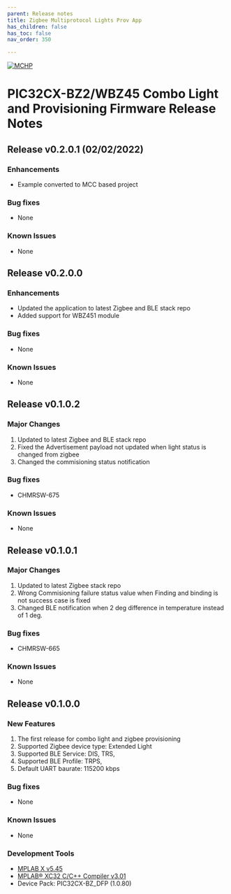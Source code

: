 ```yaml
---
parent: Release notes
title: Zigbee Multiprotocol Lights Prov App
has_children: false
has_toc: false
nav_order: 350

---
```


[![MCHP](https://www.microchip.com/ResourcePackages/Microchip/assets/dist/images/logo.png)](https://www.microchip.com)
# PIC32CX-BZ2/WBZ45 Combo Light and Provisioning Firmware Release Notes

## Release v0.2.0.1 (02/02/2022)

### Enhancements
+ Example converted to MCC based project

### Bug fixes
- None

### Known Issues
- None

## Release v0.2.0.0

### Enhancements
+ Updated the application to latest Zigbee and BLE stack repo
+ Added support for WBZ451 module

### Bug fixes
- None

### Known Issues
- None

## Release v0.1.0.2

### Major Changes
1. Updated to latest Zigbee and BLE stack repo
2. Fixed the Advertisement payload not updated when light status is changed from zigbee
3. Changed the commisioning status notification

### Bug fixes
- CHMRSW-675


### Known Issues
- None

## Release v0.1.0.1

### Major Changes
1. Updated to latest Zigbee stack repo
2. Wrong Commisioning failure status value when Finding and binding is not success case is fixed
3. Changed BLE notification when 2 deg difference in temperature instead of 1 deg.

### Bug fixes
- CHMRSW-665

### Known Issues
- None

## Release v0.1.0.0

### New Features
1. The first release for combo light and zigbee provisioning
2. Supported Zigbee device type: Extended Light
3. Supported BLE Service: DIS, TRS,
4. Supported BLE Profile: TRPS,
5. Default UART baurate: 115200 kbps

### Bug fixes
- None

### Known Issues
- None

### Development Tools
- [MPLAB X v5.45](https://www.microchip.com/mplab/mplab-x-ide)
- [MPLAB® XC32 C/C++ Compiler v3.01](https://www.microchip.com/mplab/compilers)
- Device Pack: PIC32CX-BZ_DFP (1.0.80)

